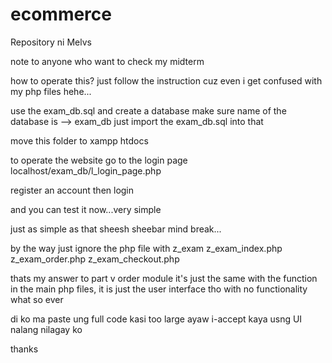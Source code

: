 # ecommerce

Repository ni Melvs

note to anyone who want to check my midterm 

how to operate this? just follow the instruction cuz even i get confused with my php files hehe...


use the exam_db.sql and create a database
make sure name of the database is --> exam_db 
just import the exam_db.sql into that

move this folder to xampp htdocs

to operate the website go to the login page
    localhost/exam_db/l_login_page.php

register an account 
then login

and you can test it now...very simple

just as simple as that sheesh sheebar mind break...



by the way just ignore the php file with z_exam
    z_exam_index.php
    z_exam_order.php
    z_exam_checkout.php

thats my answer to part v order module
it's just the same with the function in the main php files, it is just the user interface tho with no functionality
what so ever

di ko ma paste ung full code kasi too large ayaw i-accept kaya usng UI nalang nilagay ko

thanks
